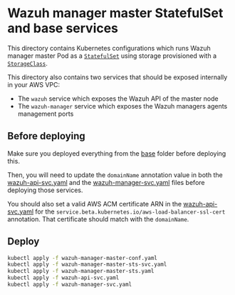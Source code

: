 # Wazuh manager master StatefulSet and base services
This directory contains Kubernetes configurations which runs Wazuh manager master Pod as a [`StatefulSet`](https://kubernetes.io/docs/concepts/workloads/controllers/statefulset/) using storage provisioned with a [`StorageClass`](https://kubernetes.io/docs/concepts/storage/storage-classes/).

This directory also contains two services that should be exposed internally in your AWS VPC:
* The `wazuh` service which exposes the Wazuh API of the master node
* The `wazuh-manager` service which exposes the Wazuh managers agents management ports

## Before deploying
Make sure you deployed everything from the [base](../base) folder before deploying this.

Then, you will need to update the `domainName` annotation value in both the [wazuh-api-svc.yaml](wazuh-api-svc.yaml) and the [wazuh-manager-svc.yaml](wazuh-manager-svc.yaml) files before deploying those services.

You should also set a valid AWS ACM certificate ARN in the [wazuh-api-svc.yaml](wazuh-api-svc.yaml) for the `service.beta.kubernetes.io/aws-load-balancer-ssl-cert` annotation. That certificate should match with the `domainName`.

## Deploy
```BASH
kubectl apply -f wazuh-manager-master-conf.yaml
kubectl apply -f wazuh-manager-master-sts-svc.yaml
kubectl apply -f wazuh-manager-master-sts.yaml
kubectl apply -f wazuh-api-svc.yaml
kubectl apply -f wazuh-manager-svc.yaml
```
